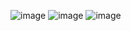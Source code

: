 ![image](https://github.com/wkdsh21/algo_backend/assets/100358810/8d20e70c-1d3a-4200-97d2-692f77927ec3)
![image](https://github.com/wkdsh21/algo_backend/assets/100358810/35b1bcd4-6e12-44a8-9ae3-5c59e2406158)
![image](https://github.com/wkdsh21/algo_backend/assets/100358810/b0c82565-8c0d-4d29-930e-45e97e907ed0)
